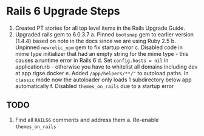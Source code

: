 # Rails 6 Upgrade Steps

1. Created PT stories for all top level items in the Rails Upgrade Guide.
2. Upgraded rails gem to 6.0.3.7
  a. Pinned `bootsnap` gem to earlier version (1.4.4) based on note in the docs since we are using Ruby 2.5
  b. Unpinned `newrelic_npm` gem to fix startup error
  c. Disabled code in mime type initializer that had an empty string for the mime type - this causes a runtime error in Rails 6
  d. Set `config.hosts = nil` in application.rb - otherwise you have to whitelist all domains including dev at app.rigse.docker
  e. Added `/app/helpers/**/"` to autoload paths.  In `classic` mode now the autoloader only loads 1 subdirectory below app automatically
  f. Disabled `themes_on_rails` due to a startup error


## TODO

1. Find all `RAILS6` comments and address them
  a. Re-enable `themes_on_rails`